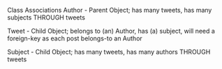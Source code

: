 



Class Associations
Author - Parent Object; has many tweets, has many subjects THROUGH tweets

Tweet - Child Object; belongs to (an) Author, has (a) subject, will need a foreign-key as each post belongs-to an Author

Subject - Child Object; has many tweets, has many authors THROUGH tweets


